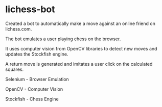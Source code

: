 # lichess-bot
Created a bot to automatically make a move against an online friend on lichess.com.

The bot emulates a user playing chess on the browser.

It uses computer vision from OpenCV libraries to detect new moves and updates the Stockfish engine.

A return move is generated and imitates a user click on the calculated squares.

Selenium - Browser Emulation

OpenCV - Computer Vision

Stockfish - Chess Engine
